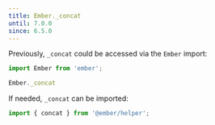 ```yaml
---
title: Ember._concat
until: 7.0.0
since: 6.5.0
---
```



Previously, `_concat` could be accessed via the `Ember` import:
```js
import Ember from 'ember';

Ember._concat
```

If needed, `_concat` can be imported:
```js
import { concat } from '@ember/helper';
```
